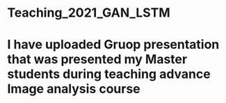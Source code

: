 # Teaching_2021_GAN_LSTM
# I have uploaded Gruop presentation that was presented my Master students during teaching advance Image analysis course
